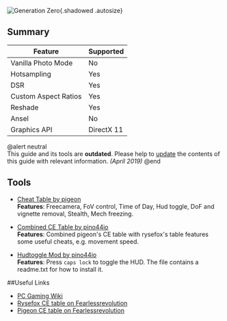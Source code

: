 ![Generation Zero](Images\gz_Header.png "Shot by pino44io"){.shadowed .autosize}

## Summary

Feature | Supported
--|--
Vanilla Photo Mode | No
Hotsampling | Yes
DSR | Yes
Custom Aspect Ratios | Yes
Reshade | Yes 
Ansel | No
Graphics API | DirectX 11

@alert neutral  
This guide and its tools are **outdated**. Please help to [update](https://framedsc.com/contribute.htm#updating-guides) the contents of this guide with relevant information. *(April 2019)* 
@end
 
## Tools

* [Cheat Table by pigeon](..\CheatTables\gz_pigeon.CT)  
**Features**: Freecamera, FoV control, Time of Day, Hud toggle, DoF and vignette removal, Stealth, Mech freezing.

* [Combined CE Table by pino44io](..\CheatTables\gz_pino44io.CT)  
**Features**: Combined pigeon's CE table with rysefox's table features some useful cheats, e.g. movement speed.

* [Hudtoggle Mod by pino44io](https://mega.nz/#!1AphWCzL!wpjsukcyaTk3hHmKZYAwsaDerFfJpCXtjt4U2ayYm_M)  
**Features**: Press `caps lock` to toggle the HUD. The file contains a readme.txt for how to install it.


##Useful Links

* [PC Gaming Wiki](https://pcgamingwiki.com/wiki/Generation_Zero)
* [Rysefox CE table on Fearlessrevolution](http://fearlessrevolution.com/viewtopic.php?f=2&t=8953)
* [Pigeon CE table on Fearlessrevolution](http://fearlessrevolution.com/viewtopic.php?f=4&t=8996&p=85100#p85100)


